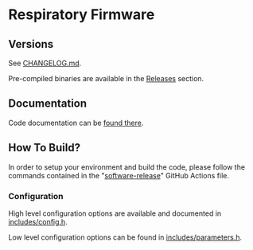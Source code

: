 # Respiratory Firmware

## Versions

See [CHANGELOG.md](CHANGELOG.md).

Pre-compiled binaries are available in the [Releases](https://github.com/covid-response-projects/covid-respirator/releases) section.

## Documentation

Code documentation can be [found there](https://covid-response-projects.github.io/covid-respirator/docs/software/firmware/html/files.html).

## How To Build?

In order to setup your environment and build the code, please follow the commands contained in the "[software-release](/.github/workflows/software-release.yml)" GitHub Actions file.

### Configuration

High level configuration options are available and documented in [includes/config.h](includes/config.h).

Low level configuration options can be found in [includes/parameters.h](includes/parameters.h).
